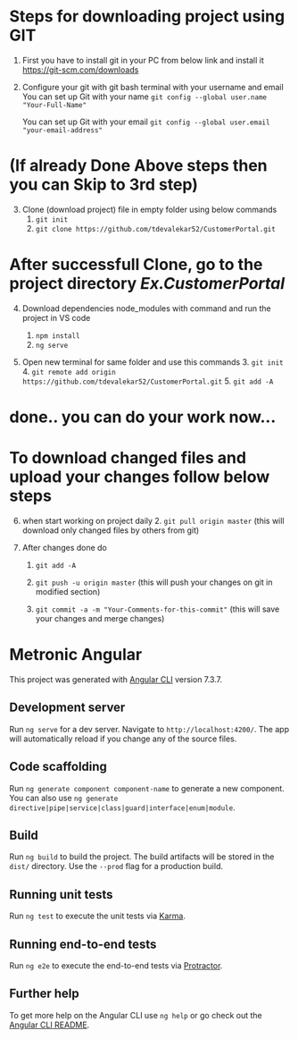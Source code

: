 # Steps for downloading project using GIT
1. First you have to install git in your PC from below link and install it 
	https://git-scm.com/downloads

2. Configure your git with git bash terminal with your username and email
	You can set up Git with your name
	`git config --global user.name "Your-Full-Name"`

	You can set up Git with your email
	`git config --global user.email "your-email-address"`

# (If already Done Above steps then you can Skip to 3rd step)	
	
3. Clone (download project) file in empty folder using below commands
	1. `git init`
	2. `git clone https://github.com/tdevalekar52/CustomerPortal.git`
	
	
# After successfull Clone, go to the project directory *Ex.CustomerPortal*

4. Download dependencies node_modules with command and run the project in VS code
	1. `npm install`
	2. `ng serve`
	
5. Open new terminal for same folder and use this commands
	3. `git init`
	4. `git remote add origin https://github.com/tdevalekar52/CustomerPortal.git`
	5. `git add -A`

# done.. you can do your work now...

# To download changed files and upload your changes follow below steps

6. when start working on project daily 
	2. `git pull origin master`
		(this will download only changed files by others from git)
		
7. After changes done do
	1. `git add -A`
	2. `git push -u origin master`
		(this will push your changes on git in modified section)
	
	3. `git commit -a -m "Your-Comments-for-this-commit"`
		(this will save your changes and merge changes)




# Metronic Angular

This project was generated with [Angular CLI](https://github.com/angular/angular-cli) version 7.3.7.

## Development server

Run `ng serve` for a dev server. Navigate to `http://localhost:4200/`. The app will automatically reload if you change any of the source files.

## Code scaffolding

Run `ng generate component component-name` to generate a new component. You can also use `ng generate directive|pipe|service|class|guard|interface|enum|module`.

## Build

Run `ng build` to build the project. The build artifacts will be stored in the `dist/` directory. Use the `--prod` flag for a production build.

## Running unit tests

Run `ng test` to execute the unit tests via [Karma](https://karma-runner.github.io).

## Running end-to-end tests

Run `ng e2e` to execute the end-to-end tests via [Protractor](http://www.protractortest.org/).

## Further help

To get more help on the Angular CLI use `ng help` or go check out the [Angular CLI README](https://github.com/angular/angular-cli/blob/master/README.md).
